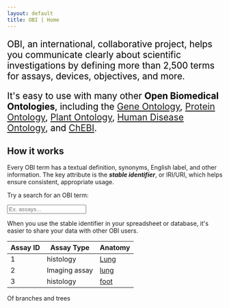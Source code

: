 ```yaml
---
layout: default
title: OBI | Home
---
```


<p style="color: black; font-size: 150%">OBI, an international, collaborative project, helps you communicate clearly about scientific investigations by defining more than 2,500 terms for assays, devices, objectives, and more.
</p>
<p style="color: black; font-size: 150%">It's easy to use with many other <strong>Open Biomedical Ontologies</strong>, including the <a href="http://www.ontobee.org/ontology/GO">Gene Ontology</a>, <a href="http://www.ontobee.org/ontology/PR">Protein Ontology</a>, <a href="http://www.ontobee.org/ontology/PO">Plant Ontology</a>, <a href="http://www.ontobee.org/ontology/DOID">Human Disease Ontology</a>, and <a href="http://www.ontobee.org/ontology/CHEBI">ChEBI</a>.</p>



## **How it works**

Every OBI term has a textual definition, synonyms, English label, and other information. The key attribute is the **_stable identifier_**, or IRI/URI, which helps ensure consistent, appropriate usage.

Try a search for an OBI term:

<div class="ui category search">
  <div class="ui icon input">
    <input class="prompt" type="text" placeholder="Ex. assays...">
    <i class="search icon"></i>
  </div>
  <div class="results"></div>
</div>

When you use the stable identifier in your spreadsheet or database, it's easier to share your data with other OBI users.

<table class="ui celled collapsing table">
  <thead>
    <tr>
      <th>Assay ID</th>
      <th>Assay Type</th>
      <th>Anatomy</th>
    </tr>
  </thead>
  <tbody>
    <tr>
      <td>1</td>
      <td>histology</td>
      <td class="selectable">
        <a href="#">Lung</a>
      </td>
    </tr>
    <tr>
      <td>2</td>
      <td>Imaging assay</td>
      <td class="selectable">
        <a href="#">lung</a>
      </td>
    </tr>
    <tr>
      <td>3</td>
      <td>histology</td>
      <td class="selectable">
        <a href="#">foot</a>
      </td>
    </tr>
  </tbody>
</table>

<script type="text/javascript">

var stuff = {"employees":[
    {"firstName":"John", "lastName":"Doe"},
    {"firstName":"Anna", "lastName":"Smith"},
    {"firstName":"Peter", "lastName":"Jones"}
]};
var content =  [
{ title: 'Andorra', category: 'Places'},
{ title: 'United Arab Emirates', category: 'Places'},
{ title: 'Afghanistan', category: 'Places'},
  { title: 'Antigua' },
  { title: 'Anguilla' },
  { title: 'Albania' },
  { title: 'Armenia' },
  { title: 'Netherlands Antilles' },
  { title: 'Angola' },
  { title: 'Argentina' },
  { title: 'American Samoa' },
  { title: 'Austria' },
  { title: 'Australia' },
  { title: 'Aruba' },
  { title: 'Aland Islands' },
  { title: 'Azerbaijan' },
  { title: 'Bosnia' },
  { title: 'Barbados' },
  { title: 'Bangladesh' },
  { title: 'Belgium' },
  { title: 'Burkina Faso' },
  { title: 'Bulgaria' },
  { title: 'Bahrain' },
  { title: 'Burundi' }
  // etc
];
$(function() {
  $('.ui.search')
  .search({

    searchFields: ['title', 'description', 'category'],
    source: content
  })
;

});
  </script>

Of branches and trees


<script>
  new InspireTree({
  target: '.tree',
  data: [Animal: 'Mammal', Genus: 'Furries'] // Array, callback, or promise
});

tree.on('model.loaded', function() {
  tree.expand();
});
</script>

<div class="myTree"></div>    
